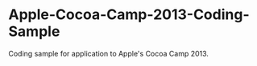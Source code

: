 Apple-Cocoa-Camp-2013-Coding-Sample
===================================

Coding sample for application to Apple's Cocoa Camp 2013.
